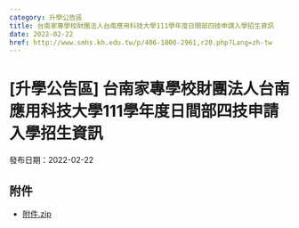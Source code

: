 ```yaml
---
category: 升學公告區
title: 台南家專學校財團法人台南應用科技大學111學年度日間部四技申請入學招生資訊
date: 2022-02-22
href: http://www.smhs.kh.edu.tw/p/406-1000-2961,r20.php?Lang=zh-tw
---
```


# [升學公告區] 台南家專學校財團法人台南應用科技大學111學年度日間部四技申請入學招生資訊

發布日期：2022-02-22

<div><div></div><div></div></div>

## 附件

- [附件.zip](https://www.smhs.kh.edu.tw/app/index.php?Action=downloadfile&file=WVhSMFlXTm9MelV4TDNCMFlWOHlOamsxWHpJMU5EQTVORGRmT1RBME5EWXVlbWx3&fname=DGGGROTSYWQO41XX50LKSWHGRK30OOLKDGUWTSKK4125MLVWKPROVTPOUSSSPKPO)
